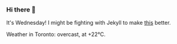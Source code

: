 ### Hi there :wave:

It's Wednesday! I might be fighting with Jekyll to make [this](https://swissclubto.github.io) better.

Weather in Toronto: overcast, at +22°C.
